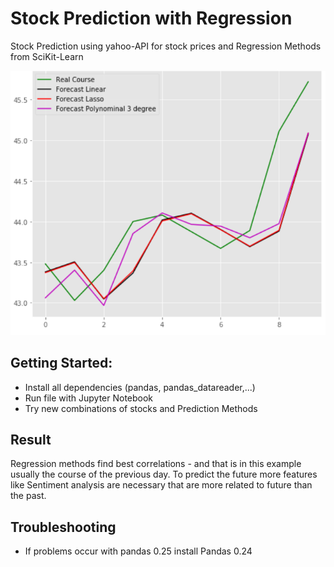 # Stock Prediction with Regression
Stock Prediction using yahoo-API for stock prices and Regression Methods from SciKit-Learn


![Example](https://raw.githubusercontent.com/Stefan850/Stock_Prediction_Regression/master/example.png)


## Getting Started:
 - Install all dependencies (pandas, pandas_datareader,...)
 - Run file with Jupyter Notebook
 - Try new combinations of stocks and Prediction Methods

## Result
Regression methods find best correlations - and that is in this example usually the course of the previous day. To predict the future more features like Sentiment analysis are necessary that are more related to future than the past.

## Troubleshooting
 - If problems occur with pandas 0.25 install Pandas 0.24
 
